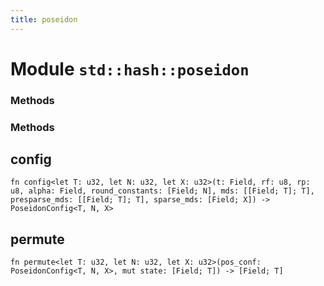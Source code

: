 ```yaml
---
title: poseidon
---
```


# Module `std::hash::poseidon`

### Methods

### Methods

## config

```noir
fn config<let T: u32, let N: u32, let X: u32>(t: Field, rf: u8, rp: u8, alpha: Field, round_constants: [Field; N], mds: [[Field; T]; T], presparse_mds: [[Field; T]; T], sparse_mds: [Field; X]) -> PoseidonConfig<T, N, X>
```

## permute

```noir
fn permute<let T: u32, let N: u32, let X: u32>(pos_conf: PoseidonConfig<T, N, X>, mut state: [Field; T]) -> [Field; T]
```


